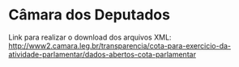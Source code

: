 # Câmara dos Deputados
Link para realizar o download dos arquivos XML: http://www2.camara.leg.br/transparencia/cota-para-exercicio-da-atividade-parlamentar/dados-abertos-cota-parlamentar
